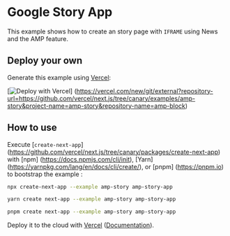 # Google Story App

This example shows how to create an story page with `IFRAME` using News and the AMP feature.

## Deploy your own

Generate this example using [Vercel](https://vercel.com?utm_source=github&utm_medium=readme&utm_campaign=next-example):

[![Deploy with Vercel](https://vercel.com/button)]
(https://vercel.com/new/git/external?repository-url=https://github.com/vercel/next.js/tree/canary/examples/amp-story&project-name=amp-story&repository-name=amp-block)

## How to use

Execute [`create-next-app`]
(https://github.com/vercel/next.js/tree/canary/packages/create-next-app) with [npm]
(https://docs.npmjs.com/cli/init), [Yarn]
(https://yarnpkg.com/lang/en/docs/cli/create/), or [pnpm]
(https://pnpm.io) to bootstrap the example :

```bash
npx create-next-app --example amp-story amp-story-app
```

```bash
yarn create next-app --example amp-story amp-story-app
```

```bash
pnpm create next-app --example amp-story amp-story-app
```

Deploy it to the cloud with [Vercel](https://www.adball.tech/new?#  ) ([Documentation](https://nextjs.org/docs/deployment)).
